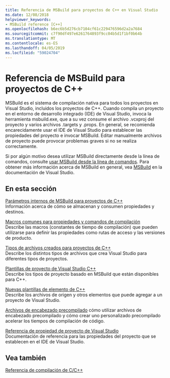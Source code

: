 ```yaml
---
title: Referencia de MSBuild para proyectos de C++ en Visual Studio
ms.date: 12/08/2018
helpviewer_keywords:
- MSBuild reference [C++]
ms.openlocfilehash: b6ec6b5d276cb7104cf61c229476596d2a2a7684
ms.sourcegitcommit: c7f90df497e6261764893f9cc04b5d1f1bf0b64b
ms.translationtype: MT
ms.contentlocale: es-ES
ms.lasthandoff: 04/05/2019
ms.locfileid: "59024704"
---
```

# <a name="msbuild-reference-for-c-projects"></a>Referencia de MSBuild para proyectos de C++

MSBuild es el sistema de compilación nativa para todos los proyectos en Visual Studio, incluidos los proyectos de C++. Cuando compila un proyecto en el entorno de desarrollo integrado (IDE) de Visual Studio, invoca la herramienta msbuild.exe, que a su vez consume el archivo .vcxproj del proyecto y varios archivos .targets y .props. En general, se recomienda encarecidamente usar el IDE de Visual Studio para establecer las propiedades del proyecto e invocar MSBuild. Editar manualmente archivos de proyecto puede provocar problemas graves si no se realiza correctamente.

Si por algún motivo desea utilizar MSBuild directamente desde la línea de comandos, consulte [usar MSBuild desde la línea de comandos](../msbuild-visual-cpp.md). Para obtener más información acerca de MSBuild en general, vea [MSBuild](/visualstudio/msbuild/msbuild) en la documentación de Visual Studio.

## <a name="in-this-section"></a>En esta sección

[Parámetros internos de MSBuild para proyectos de C++](msbuild-visual-cpp-overview.md)<br/>
Información acerca de cómo se almacenan y consumen propiedades y destinos.

[Macros comunes para propiedades y comandos de compilación](common-macros-for-build-commands-and-properties.md)<br/>
Describe las macros (constantes de tiempo de compilación) que pueden utilizarse para definir las propiedades como rutas de acceso y las versiones de producto.

[Tipos de archivos creados para proyectos de C++](file-types-created-for-visual-cpp-projects.md)<br/>
Describe los distintos tipos de archivos que crea Visual Studio para diferentes tipos de proyectos.

[Plantillas de proyecto de Visual Studio C++](visual-cpp-project-types.md)<br>
Describe los tipos de proyecto basado en MSBuild que están disponibles para C++.

[Nuevas plantillas de elemento de C++](using-visual-cpp-add-new-item-templates.md)<br>
Describe los archivos de origen y otros elementos que puede agregar a un proyecto de Visual Studio.

[Archivos de encabezado precompilado](../creating-precompiled-header-files.md) cómo utilizar archivos de encabezado precompilado y cómo crear uno personalizado precompilado acelerar los tiempos de compilación de código.

[Referencia de propiedad de proyecto de Visual Studio](property-pages-visual-cpp.md)<br/>
Documentación de referencia para las propiedades del proyecto que se establecen en el IDE de Visual Studio.

## <a name="see-also"></a>Vea también

[Referencia de compilación de C/C++](c-cpp-building-reference.md)